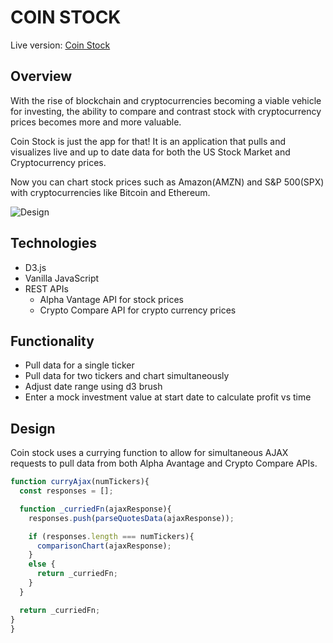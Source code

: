 # COIN STOCK

Live version: [Coin Stock](http://www.coinstock.live/)

## Overview

With the rise of blockchain and cryptocurrencies becoming a viable vehicle for investing, the ability to compare and contrast stock with cryptocurrency prices becomes more and more valuable.

Coin Stock is just the app for that! It is an application that pulls and visualizes live and up to date data for both the US Stock Market and Cryptocurrency prices.

Now you can chart stock prices such as Amazon(AMZN) and S&P 500(SPX) with cryptocurrencies like Bitcoin and Ethereum.

![Design](https://github.com/addriv/coin_stock/blob/master/assets/images/coinstock_overview.png)

## Technologies

* D3.js
* Vanilla JavaScript
* REST APIs
  * Alpha Vantage API for stock prices
  * Crypto Compare API for crypto currency prices

## Functionality

* Pull data for a single ticker
* Pull data for two tickers and chart simultaneously
* Adjust date range using d3 brush
* Enter a mock investment value at start date to calculate profit vs time

## Design

Coin stock uses a currying function to allow for simultaneous AJAX requests to pull data from both Alpha Avantage and Crypto Compare APIs.

````js
function curryAjax(numTickers){
  const responses = [];

  function _curriedFn(ajaxResponse){
    responses.push(parseQuotesData(ajaxResponse));

    if (responses.length === numTickers){
      comparisonChart(ajaxResponse);
    }
    else {
      return _curriedFn;
    }
  }

  return _curriedFn;
}
}
````
